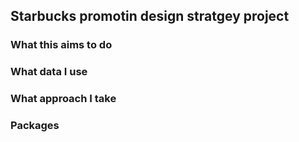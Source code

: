 ## Starbucks promotin design stratgey project

### What this aims to do

### What data I use

### What approach I take

### Packages
